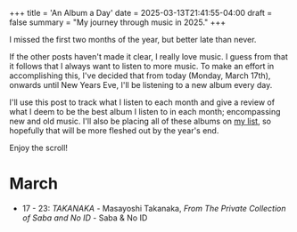 +++
title = 'An Album a Day'
date = 2025-03-13T21:41:55-04:00
draft = false
summary = "My journey through music in 2025."
+++

I missed the first two months of the year, but better late than never.

If the other posts haven't made it clear, I really love music. I guess from that it follows that I always want to listen to more music. To make an effort in accomplishing this, I've decided that from today (Monday, March 17th), onwards until New Years Eve, I'll be listening to a new album every day. 

I'll use this post to track what I listen to each month and give a review of what I deem to be the best album I listen to in each month; encompassing new and old music. I'll also be placing all of these albums on [my list](https://guhaniyer.com/posts/album-list/), so hopefully that will be more fleshed out by the year's end.

Enjoy the scroll!

# March
* 17 - 23: *TAKANAKA* - Masayoshi Takanaka, *From The Private Collection of Saba and No ID* - Saba & No ID